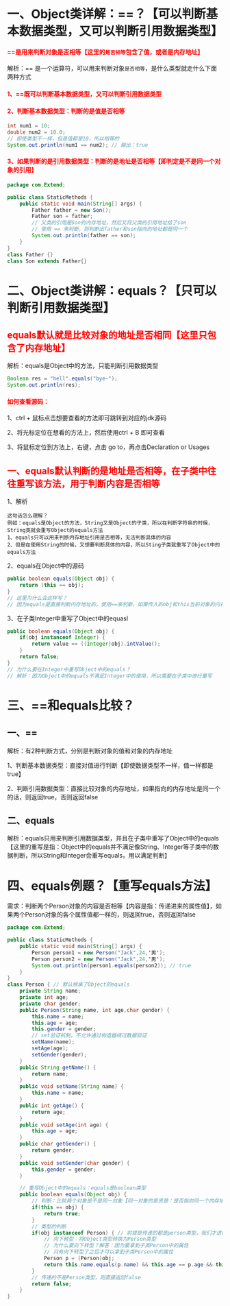 # 一、Object类详解：==？【可以判断基本数据类型，又可以判断引用数据类型】

#### <span style="color:red">==是用来判断对象是否相等【这里的`是否相等`包含了值，或者是内存地址】</span>

解析：== 是一个运算符，可以用来判断对象`是否相等`，是什么类型就走什么下面两种方式

#### <span style="color:red">1、==既可以判断基本数据类型，又可以判断引用数据类型</span>

#### <span style="color:red">2、判断基本数据类型：判断的是值是否相等</span>

```java
int num1 = 10;
double num2 = 10.0;
// 即使类型不一样，但是值都是10，所以相等的
System.out.println(num1 == num2); // 输出：true
```

#### <span style="color:red">3、如果判断的是引用数据类型：判断的是地址是否相等【即判定是不是同一个对象的引用】</span>

```java
package com.Extend;

public class StaticMethods {
    public static void main(String[] args) {
        Father father = new Son();
        Father son = father;
        // 父类的引用是Son的内存地址，然后又将父类的引用地址给了son
        // 使用 == 来判断，则判断出father和son指向的地址都是同一个
        System.out.println(father == son);
    }
}
class Father {}
class Son extends Father{}
```



# 二、Object类讲解：equals？【只可以判断引用数据类型】

## <span style="color:red">equals默认就是比较对象的地址是否相同【这里只包含了内存地址】</span>

解析：equals是Object中的方法，只能判断引用数据类型

```java
Boolean res = "hell".equals("bye~");
System.out.println(res);
```

#### <span style="color:red">如何查看源码：</span>

1、ctrl + 鼠标点击想要查看的方法即可跳转到对应的jdk源码

2、将光标定位在想看的方法上，然后使用ctrl + B 即可查看

3、将鼠标定位到方法上，右键，点击 go to，再点击Declaration or Usages

## <span style='color:red'>一、equals默认判断的是地址是否相等，在子类中往往重写该方法，用于判断内容是否相等</span>

1、解析

```
这句话怎么理解？
例如：equals是Object的方法，String又是Object的子类，所以在判断字符串的时候，String类就会重写Object的equals方法
1、equals只可以用来判断内存地址引用是否相等，无法判断具体的内容
2、但是在使用String的时候，又想要判断具体的内容，所以Sting子类就重写了Object中的equals方法
```

2、equals在Object中的源码

```java
public boolean equals(Object obj) {
    return (this == obj);
}
// 这里为什么会这样写？
// 因为equals是直接判断内存地址的，使用==来判断，如果传入的obj和this当前对象的内存地址是相同的，则直接返回true，如果不相同，则直接返回false
```

3、在子类Integer中重写了Object中的equasl

```java
public boolean equals(Object obj) {
    if(obj instanceof Integer) {
        return value == ((Integer)obj).intValue();
    }
    return false;
}
// 为什么要在Integer中重写Object中的equals？
// 解析：因为Object中的equals不满足Integer中的使用，所以需要在子类中进行重写
```



# 三、==和equals比较？

## 一、==

解析：有2种判断方式，分别是判断对象的值和对象的内存地址

1、判断基本数据类型：直接对值进行判断【即使数据类型不一样，值一样都是true】

2、判断引用数据类型：直接比较对象的内存地址，如果指向的内存地址是同一个的话，则返回true，否则返回false

## 二、equals

解析：equals只用来判断引用数据类型，并且在子类中重写了Object中的equals【这里的重写是指：Object中的equals并不满足像String、Integer等子类中的数据判断，所以String和Integer会重写equals，用以满足判断】





# 四、equals例题？【重写equals方法】

需求：判断两个Person对象的内容是否相等【内容是指：传递进来的属性值】，如果两个Person对象的各个属性值都一样的，则返回true，否则返回false

```java
package com.Extend;

public class StaticMethods {
    public static void main(String[] args) {
        Person person1 = new Person("Jack",24,'男');
        Person person2 = new Person("Jack",24,'男');
        System.out.println(person1.equals(person2)); // true
    }
}
class Person { // 默认继承了Object的equals
    private String name;
    private int age;
    private char gender;
    public Person(String name, int age,char gender) {
        this.name = name;
        this.age = age;
        this.gender = gender;
        // set验证机制，不允许通过构造器绕过数据验证
        setName(name);
        setAge(age);
        setGender(gender);
    }
    public String getName() {
        return name;
    }
    public void setName(String name) {
        this.name = name;
    }
    public int getAge() {
        return age;
    }
    public void setAge(int age) {
        this.age = age;
    }
    public char getGender() {
        return gender;
    }
    public void setGender(char gender) {
        this.gender = gender;
    }

    // 重写Object中的equals：equals是boolean类型
    public boolean equals(Object obj) {
        // 判断：比较两个对象是不是同一对象【同一对象的意思是：是否指向同一个内存地址】，在直接返回true
        if(this == obj) {
            return true;
        }
        // 类型的判断
        if(obj instanceof Person) { // 前提是传递的都是person类型，我们才进行比较
            // 向下转型：将Object类型转换为Person类型
            // 为什么要向下转型？解答：因为要拿到子类Person中的属性
            // 只有向下转型了之后才可以拿到子类Person中的属性
            Person p = (Person)obj;
            return this.name.equals(p.name) && this.age == p.age && this.gender == p.gender;
        }
        // 传递的不是Person类型，则直接返回false
        return false;
    }
}
```

